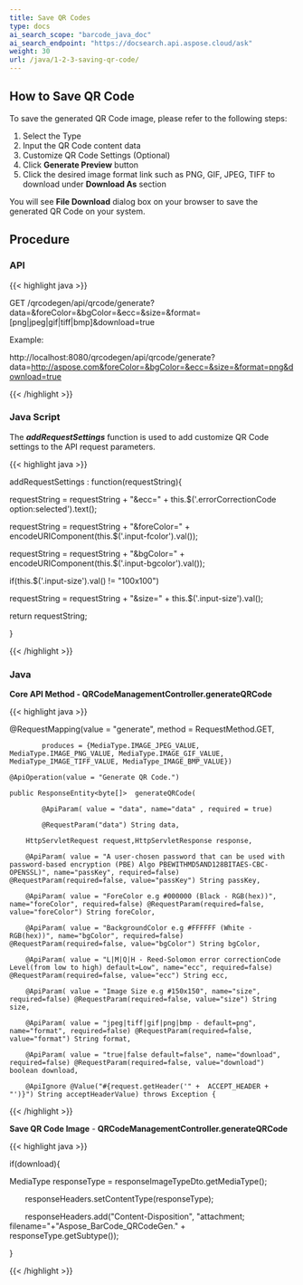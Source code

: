 ```yaml
---
title: Save QR Codes
type: docs
ai_search_scope: "barcode_java_doc"
ai_search_endpoint: "https://docsearch.api.aspose.cloud/ask"
weight: 30
url: /java/1-2-3-saving-qr-code/
---
```


## **How to Save QR Code**
To save the generated QR Code image, please refer to the following steps:

1. Select the Type
1. Input the QR Code content data
1. Customize QR Code Settings (Optional)
1. Click **Generate Preview** button
1. Click the desired image format link such as PNG, GIF, JPEG, TIFF to download under **Download As** section

You will see **File Download** dialog box on your browser to save the generated QR Code on your system.

## **Procedure**
### **API**
{{< highlight java >}}

 GET /qrcodegen/api/qrcode/generate?data=<URL>&foreColor=&bgColor=&ecc=&size=&format=[png|jpeg|gif|tiff|bmp]&download=true

Example:

http://localhost:8080/qrcodegen/api/qrcode/generate?data=http://aspose.com&foreColor=&bgColor=&ecc=&size=&format=png&download=true


{{< /highlight >}}

### **Java Script**
The ***addRequestSettings*** function is used to add customize QR Code settings to the API request parameters.

{{< highlight java >}}

  addRequestSettings : function(requestString){

 requestString = requestString + "&ecc=" + this.$('.errorCorrectionCode option:selected').text();

 requestString = requestString + "&foreColor=" + encodeURIComponent(this.$('.input-fcolor').val());

 requestString = requestString + "&bgColor=" + encodeURIComponent(this.$('.input-bgcolor').val());

 if(this.$('.input-size').val() != "100x100")

 requestString = requestString + "&size=" + this.$('.input-size').val();

 return requestString;

 }

{{< /highlight >}}

### **Java**  
**Core API Method - QRCodeManagementController.generateQRCode** 

{{< highlight java >}}

 @RequestMapping(value = "generate", method = RequestMethod.GET,

    		produces = {MediaType.IMAGE_JPEG_VALUE, MediaType.IMAGE_PNG_VALUE, MediaType.IMAGE_GIF_VALUE, MediaType_IMAGE_TIFF_VALUE, MediaType_IMAGE_BMP_VALUE})

    @ApiOperation(value = "Generate QR Code.")

    public ResponseEntity<byte[]>  generateQRCode(

    		@ApiParam( value = "data", name="data" , required = true)

    		@RequestParam("data") String data,

        HttpServletRequest request,HttpServletResponse response,

        @ApiParam( value = "A user-chosen password that can be used with password-based encryption (PBE) Algo PBEWITHMD5AND128BITAES-CBC-OPENSSL)", name="passKey", required=false) @RequestParam(required=false, value="passKey") String passKey,

        @ApiParam( value = "ForeColor e.g #000000 (Black - RGB(hex))", name="foreColor", required=false) @RequestParam(required=false, value="foreColor") String foreColor,

        @ApiParam( value = "BackgroundColor e.g #FFFFFF (White - RGB(hex))", name="bgColor", required=false) @RequestParam(required=false, value="bgColor") String bgColor,

        @ApiParam( value = "L|M|Q|H - Reed-Solomon error correctionCode Level(from low to high) default=Low", name="ecc", required=false) @RequestParam(required=false, value="ecc") String ecc,

        @ApiParam( value = "Image Size e.g #150x150", name="size", required=false) @RequestParam(required=false, value="size") String size,

        @ApiParam( value = "jpeg|tiff|gif|png|bmp - default=png", name="format", required=false) @RequestParam(required=false, value="format") String format,

        @ApiParam( value = "true|false default=false", name="download", required=false) @RequestParam(required=false, value="download") boolean download,

        @ApiIgnore @Value("#{request.getHeader('" +  ACCEPT_HEADER + "')}") String acceptHeaderValue) throws Exception {


{{< /highlight >}}

**Save QR Code Image** - **QRCodeManagementController.generateQRCode**  

{{< highlight java >}}

 if(download){

 MediaType responseType = responseImageTypeDto.getMediaType();

         responseHeaders.setContentType(responseType);

         responseHeaders.add("Content-Disposition", "attachment; filename="+"Aspose_BarCode_QRCodeGen." + responseType.getSubtype());

 }

{{< /highlight >}}
